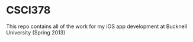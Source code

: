 CSCI378
=======

This repo contains all of the work for my iOS app development at Bucknell University (Spring 2013)